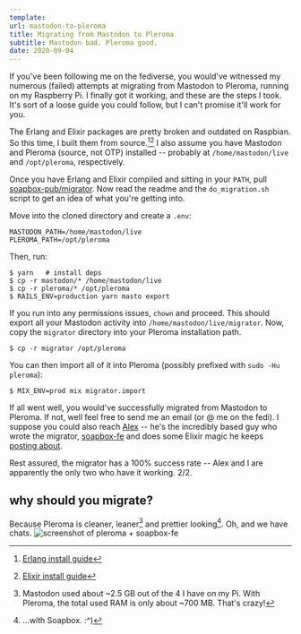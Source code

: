 ```yaml
---
template:
url: mastodon-to-pleroma
title: Migrating from Mastodon to Pleroma
subtitle: Mastodon bad. Pleroma good.
date: 2020-09-04
---
```


If you've been following me on the fediverse, you would've witnessed my
numerous (failed) attempts at migrating from Mastodon to Pleroma,
running on my Raspberry Pi. I finally got it working, and these are the
steps I took. It's sort of a loose guide you could follow, but I can't
promise it'll work for you.

The Erlang and Elixir packages are pretty broken and outdated on
Raspbian. So this time, I built them from source.[^1][^2] I also assume
you have Mastodon and Pleroma (source, not OTP) installed -- probably at
`/home/mastodon/live` and `/opt/pleroma`, respectively.

Once you have Erlang and Elixir compiled and sitting in your `PATH`,
pull [soapbox-pub/migrator](https://gitlab.com/soapbox-pub/migrator).
Now read the readme and the `do_migration.sh` script to get an idea of
what you're getting into.

Move into the cloned directory and create a `.env`:

```shell
MASTODON_PATH=/home/mastodon/live
PLEROMA_PATH=/opt/pleroma
```

Then, run:

```console
$ yarn   # install deps
$ cp -r mastodon/* /home/mastodon/live
$ cp -r pleroma/* /opt/pleroma
$ RAILS_ENV=production yarn masto export
```

If you run into any permissions issues, `chown` and proceed. This should
export all your Mastodon activity into `/home/mastodon/live/migrator`.
Now, copy the `migrator` directory into your Pleroma installation path.

```console
$ cp -r migrator /opt/pleroma
```

You can then import all of it into Pleroma (possibly prefixed with `sudo
-Hu pleroma`):
```console
$ MIX_ENV=prod mix migrator.import
```

If all went well, you would've successfully migrated from Mastodon to
Pleroma. If not, well feel free to send me an email (or @ me on the fedi).
I suppose you could also reach [Alex](https://alexgleason.me) -- he's
the incredibly based guy who wrote the migrator,
[soapbox-fe](https://soapbox.pub) and does some Elixir magic he keeps
[posting about](https://gleasonator.com/@alex).

Rest assured, the migrator has a 100% success rate -- Alex and I are
apparently the only two who have it working. 2/2.

## why should you migrate?

Because Pleroma is cleaner, leaner[^3] and prettier looking[^4]. Oh, and we
have chats.
![screenshot of pleroma + soapbox-fe](https://x.icyphox.sh/l8g5y.png)

[^1]: [Erlang install guide](http://erlang.org/doc/installation_guide/INSTALL.html)
[^2]: [Elixir install guide](https://elixir-lang.org/install.html#compiling-from-source-unix-and-mingw)
[^3]: Mastodon used about ~2.5 GB out of the 4 I have on my Pi. With
      Pleroma, the total used RAM is only about ~700 MB. That's crazy!
[^4]: ...with Soapbox. :^)

